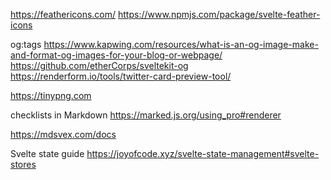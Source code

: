 https://feathericons.com/
https://www.npmjs.com/package/svelte-feather-icons

og:tags
https://www.kapwing.com/resources/what-is-an-og-image-make-and-format-og-images-for-your-blog-or-webpage/
https://github.com/etherCorps/sveltekit-og
https://renderform.io/tools/twitter-card-preview-tool/

https://tinypng.com

checklists in Markdown
https://marked.js.org/using_pro#renderer

https://mdsvex.com/docs

Svelte state guide
https://joyofcode.xyz/svelte-state-management#svelte-stores
